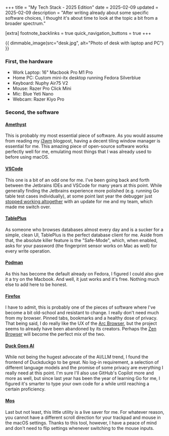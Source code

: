 +++
title = "My Tech Stack - 2025 Edition"
date = 2025-02-09
updated = 2025-02-09
description = "After writing already about some specific software choices, I thought it's about time to look at the topic a bit from a broader spectrum."

[extra]
footnote_backlinks = true
quick_navigation_buttons = true
+++

{{ dimmable_image(src="desk.jpg", alt="Photo of desk with laptop and PC") }}<br>

### First, the hardware
- Work Laptop: 16" Macbook Pro M1 Pro
- Home PC: Custom mini-itx desktop running Fedora Silverblue
- Keyboard: Nuphy Air75 V2
- Mouse: Razer Pro Click Mini
- Mic: Blue Yeti Nano
- Webcam: Razer Kiyo Pro

### Second, the software

#### [Amethyst](https://github.com/ianyh/Amethyst)
This is probably my most essential piece of software. As you would assume from reading my [i3wm](../i3wm/) blogpost, having a decent tiling window manager is essential for me. This amazing piece of open-source software works perfectly well for me, emulating most things that I was already used to before using macOS.


#### [VSCode](https://github.com/microsoft/vscode)
This one is a bit of an odd one for me. I've been going back and forth between the Jetbrains IDEs and VSCode for many years at this point. While generally finding the Jetbrains experience more polished (e.g. running Go table test cases individually), at some point last year the debugger just [stopped working altogether](https://youtrack.jetbrains.com/issue/GO-17369) with an update for me and my team, which made me switch over.


#### [TablePlus](https://tableplus.com/)
As someone who browses databases almost every day and is a sucker for a simple, clean UI, TablePlus is the perfect database client for me. Aside from that, the absolute killer feature is the "Safe-Mode", which, when enabled, asks for your password (the fingerprint sensor works on Mac as well) for every write operation.


#### [Podman](https://podman.io/)
As this has become the default already on Fedora, I figured I could also give it a try on the Macbook. And well, it just works and it's free. Nothing much else to add here to be honest.


#### [Firefox](https://www.mozilla.org/en-US/firefox)
I have to admit, this is probably one of the pieces of software where I've become a bit old-school and resistant to change. I really don't need much from my browser. Pinned tabs, bookmarks and a healthy dose of privacy. That being said, I do really like the UX of the [Arc Browser](https://arc.net/), but the project seems to already have been abandoned by its creators. Perhaps the [Zen Browser](https://zen-browser.app/) will become the perfect mix of the two.


#### [Duck Goes AI](https://duck.ai)
While not being the hugest advocate of the AI/LLM trend, I found the frontend of Duckduckgo to be great. No log-in requirement, a selection of different language models and the promise of some privacy are everything I really need at this point. I'm sure I'll also use GitHub's Copilot more and more as well, but since last year has been the year of learning Go for me, I figured it's smarter to type your own code for a while until reaching a certain proficiency.


#### [Mos](https://github.com/Caldis/Mos)
Last but not least, this little utility is a live saver for me. For whatever reason, you cannot have a different scroll direction for your trackpad and mouse in the macOS settings. Thanks to this tool, however, I have a peace of mind and don't need to flip settings whenever switching to the mouse inputs.
